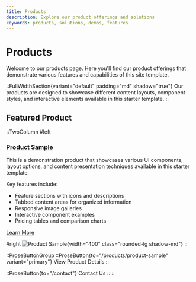 ```yaml
---
title: Products
description: Explore our product offerings and solutions
keywords: products, solutions, demos, features
---
```


# Products

Welcome to our products page. Here you'll find our product offerings that demonstrate various features and capabilities of this site template.

::FullWidthSection{variant="default" padding="md" shadow="true"}
  Our products are designed to showcase different content layouts, component styles, and interactive elements available in this starter template.
::

## Featured Product

::TwoColumn
#left
### [Product Sample](/products/product-sample)

This is a demonstration product that showcases various UI components, layout options, and content presentation techniques available in this starter template.

Key features include:
- Feature sections with icons and descriptions
- Tabbed content areas for organized information
- Responsive image galleries
- Interactive component examples
- Pricing tables and comparison charts

[Learn More](/products/product-sample)

#right
![Product Sample](/images/products/nuc-hardware.webp){width="400" class="rounded-lg shadow-md"}
::

::ProseButtonGroup
::ProseButton{to="/products/product-sample" variant="primary"}
View Product Details
::

::ProseButton{to="/contact"}
Contact Us
::
:: 
